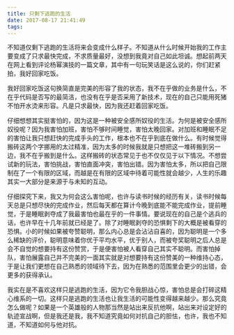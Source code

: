 ```yaml
---
title: 只剩下逃跑的生活
date: 2017-08-17 21:41:49
tags:
---
```

不知道仅剩下逃跑的生活将来会变成什么样子。不知道从什么时候开始我的工作主要变成了只求最快完成，不求质量最好，没想到我竟对自己如此坦诚。想起前两天在网上看到评论杨幂演技的一篇文章，其中有一句玩笑话是这么说的，你们赶紧拍，我好回家吃饭。

我好回家吃饭这句换简直是完美的形容了我的状态，我不在乎做的业务是什么，不在乎代码是否写的最简洁，也没有在乎是否采用了新技术，现在的自己只能用死猪不怕开水烫来形容。凡是只求最快，因为我还赶着回家吃饭。

仔细想想其实挺害怕的，因为这是一种被安全感所奴役的生活。为何是被安全感所奴役呢？因为我害怕加班，害怕不够时间睡觉，害怕太晚回家。对加班和睡眠不足的害怕让我只想赶快的完成手头的工作，根本也不在乎到底在做什么。有时候觉得搬砖这两个字挪用的太过精准，因为太多的时候我就是只想把这一堆砖搬到另一边，我不在乎搬到是什么。这样搬砖的状态常见于也不仅仅见于以下情况。不想尝试新的玩法，害怕挑战，害怕直面冲突，害怕出错。因为害怕太多，所以把自己限制在了一个有限的区域，而越是在有限的区域中待着可能性就会越少，人生的乐趣其实一大部分是来源于与未知的互动。

仔细探究下来，我又为何会这么害怕呢，也许与读书时候的经历有关，读书时候每天总是只想尽快的完成作业，然后每天都在算计今晚到底能不能完成作业，提前睡觉，于是睡眠剥夺成了我最害怕也最在乎的一件事情。要说现在的自己是个逃兵的话，也许早在十几年前就已经是了。除了对睡眠剥夺的恐惧剩下的大概是被看穿的恐惧。小的时候如果被夸赞聪明，那么内心总是会沾沾自喜的，因为聪明是一个多么稀缺的评价，聪明意味着你优于平均水平，优于别人，而被夸奖聪明之后人总是会不自觉的想要持有这份赞赏，于是便害怕被人看穿自己其实不聪明。而害怕掉队，害怕展露自己并不完美的一面其实就是对想要持有这份赞美的一种维持心态，于是让我们更想在自己熟悉的领域待下去，因为在熟悉的范围里会更少的出错，会更多的获得承认。

我实在是不喜欢这样只是逃跑的生活，因为它令我胆战心惊，害怕总是会打碎这精心维系的一切。这样只是逃跑的生活也让我生活的可能性变得越来越少。那么究竟怎么做呢？如果是一个英雄般的人物那当然是站出来反抗他啊，站出来对设定好的轨迹宣战啊，但是我还是我，我不知道究竟如何对抗自己的胆怯，也许，我也不知道，不知道如何与他对抗。
